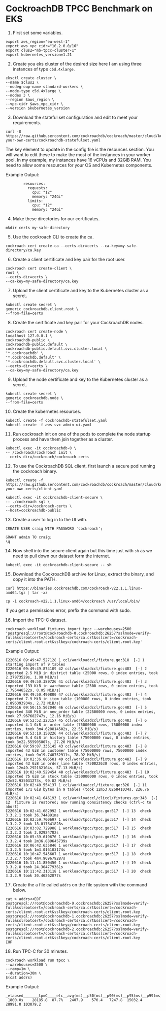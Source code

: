 # CockroachDB TPCC Benchmark on EKS

1. First set some variables.
```
export aws_region="eu-west-1"
export aws_vpc_cidr="10.2.0.0/16"
export clus2="mb-tpcc-cluster-1"
export kubernetes_version=1.21
```

2. Create you eks cluster of the desired size here I am using three instances of type `c5d.4xlarge`.
```
eksctl create cluster \
--name $clus2 \
--nodegroup-name standard-workers \
--node-type c5d.4xlarge \
--nodes 3 \
--region $aws_region \
--vpc-cidr $aws_vpc_cidr \
--version $kubernetes_version
```


3. Download the stateful set configuration and edit to meet your requirements.
```
curl -O https://raw.githubusercontent.com/cockroachdb/cockroach/master/cloud/kubernetes/bring-your-own-certs/cockroachdb-statefulset.yaml
```

The key element to update in the config file is the resources section. You will want to edit these to make the most of the instances in your worker pool. In my example, my instances have 16 vCPUs and 32GiB RAM. You need to allow some resources for your OS and Kubernetes components.

Example Output:
```
        resources:
          requests:
            cpu: "12"
            memory: "24Gi"
          limits:
            cpu: "12"
            memory: "24Gi" 
```

4. Make these directories for our certificates.
```
mkdir certs my-safe-directory
```

5. Use the cockroach CLI to create the ca.
```
cockroach cert create-ca --certs-dir=certs --ca-key=my-safe-directory/ca.key
```

6. Create a client certificate and key pair for the root user.
```
cockroach cert create-client \
root \
--certs-dir=certs \
--ca-key=my-safe-directory/ca.key
```

7. Upload the client certificate and key to the Kubernetes cluster as a secret.
```
kubectl create secret \
generic cockroachdb.client.root \
--from-file=certs
```

8. Create the certificate and key pair for your CockroachDB nodes.
```
cockroach cert create-node \
localhost 127.0.0.1 \
cockroachdb-public \
cockroachdb-public.default \
cockroachdb-public.default.svc.cluster.local \
'*.cockroachdb' \
'*.cockroachdb.default' \
'*.cockroachdb.default.svc.cluster.local' \
--certs-dir=certs \
--ca-key=my-safe-directory/ca.key
```

9. Upload the node certificate and key to the Kubernetes cluster as a secret.
```
kubectl create secret \
generic cockroachdb.node \
--from-file=certs
```

10. Create the kubernetes resources.
```
kubectl create -f cockroachdb-statefulset.yaml
kubectl create -f aws-svc-admin-ui.yaml
```

11. Run cockroach init on one of the pods to complete the node startup process and have them join together as a cluster.
```
kubectl exec -it cockroachdb-0 \
-- /cockroach/cockroach init \
--certs-dir=/cockroach/cockroach-certs
```

12. To use the CockroachDB SQL client, first launch a secure pod running the cockroach binary.
```
kubectl create -f https://raw.githubusercontent.com/cockroachdb/cockroach/master/cloud/kubernetes/bring-your-own-certs/client.yaml
```

```
kubectl exec -it cockroachdb-client-secure \
-- ./cockroach sql \
--certs-dir=/cockroach-certs \
--host=cockroachdb-public
```

13. Create a user to log in to the UI with.
```
CREATE USER craig WITH PASSWORD 'cockroach';

GRANT admin TO craig;
\q
```
14. Now shell into the secure client again but this time just with `sh` as we need to pull down our dataset form the internet.

```
kubectl exec -it cockroachdb-client-secure -- sh
```


15. Download the CockroachDB archive for Linux, extract the binary, and copy it into the PATH.
```
curl https://binaries.cockroachdb.com/cockroach-v22.1.1.linux-amd64.tgz | tar -xz
```
```
cp -i cockroach-v22.1.1.linux-amd64/cockroach /usr/local/bin/
```
If you get a permissions error, prefix the command with sudo.

16. Import the TPC-C dataset.
```
cockroach workload fixtures import tpcc --warehouses=2500 'postgresql://root@cockroachdb-0.cockroachdb:26257?sslmode=verify-full&sslrootcert=/cockroach-certs/ca.crt&sslcert=/cockroach-certs/client.root.crt&sslkey=/cockroach-certs/client.root.key'
```

Example Output:
```
I220616 09:49:47.527128 1 ccl/workloadccl/fixture.go:318  [-] 1  starting import of 9 tables
I220616 09:49:49.874109 42 ccl/workloadccl/fixture.go:483  [-] 2  imported 2.5 MiB in district table (25000 rows, 0 index entries, took 2.27973529s, 1.08 MiB/s)
I220616 09:49:50.389726 41 ccl/workloadccl/fixture.go:483  [-] 3  imported 133 KiB in warehouse table (2500 rows, 0 index entries, took 2.795448522s, 0.05 MiB/s)
I220616 09:49:50.490800 47 ccl/workloadccl/fixture.go:483  [-] 4  imported 7.9 MiB in item table (100000 rows, 0 index entries, took 2.896393934s, 2.72 MiB/s)
I220616 09:50:15.562040 46 ccl/workloadccl/fixture.go:483  [-] 5  imported 340 MiB in new_order table (22500000 rows, 0 index entries, took 27.967682747s, 12.16 MiB/s)
I220616 09:52:52.223157 45 ccl/workloadccl/fixture.go:483  [-] 6  imported 4.1 GiB in order table (75000000 rows, 75000000 index entries, took 3m4.628814502s, 22.55 MiB/s)
I220616 09:53:10.150226 44 ccl/workloadccl/fixture.go:483  [-] 7  imported 5.4 GiB in history table (75000000 rows, 0 index entries, took 3m22.555905007s, 27.20 MiB/s)
I220616 09:59:07.335145 43 ccl/workloadccl/fixture.go:483  [-] 8  imported 43 GiB in customer table (75000000 rows, 75000000 index entries, took 9m19.740752911s, 78.92 MiB/s)
I220616 10:02:36.886581 49 ccl/workloadccl/fixture.go:483  [-] 9  imported 43 GiB in order_line table (750022630 rows, 0 index entries, took 12m49.292182104s, 57.13 MiB/s)
I220616 10:02:40.529454 48 ccl/workloadccl/fixture.go:483  [-] 10  imported 75 GiB in stock table (250000000 rows, 0 index entries, took 12m52.935031273s, 99.82 MiB/s)
I220616 10:02:40.554137 1 ccl/workloadccl/fixture.go:326  [-] 11  imported 171 GiB bytes in 9 tables (took 12m53.026841034s, 226.76 MiB/s)
I220616 10:02:41.646193 1 ccl/workloadccl/cliccl/fixtures.go:343  [-] 12  fixture is restored; now running consistency checks (ctrl-c to abort)
I220616 10:02:41.682992 1 workload/tpcc/tpcc.go:517  [-] 13  check 3.3.2.1 took 36.744891ms
I220616 10:02:59.700697 1 workload/tpcc/tpcc.go:517  [-] 14  check 3.3.2.2 took 18.017641828s
I220616 10:03:02.729988 1 workload/tpcc/tpcc.go:517  [-] 15  check 3.3.2.3 took 3.02924782s
I220616 10:05:39.619676 1 workload/tpcc/tpcc.go:517  [-] 16  check 3.3.2.4 took 2m36.889645739s
I220616 10:06:42.635846 1 workload/tpcc/tpcc.go:517  [-] 17  check 3.3.2.5 took 1m3.016103174s
I220616 10:10:47.545607 1 workload/tpcc/tpcc.go:517  [-] 18  check 3.3.2.7 took 4m4.909679287s
I220616 10:11:11.850450 1 workload/tpcc/tpcc.go:517  [-] 19  check 3.3.2.8 took 24.304779361s
I220616 10:11:42.313118 1 workload/tpcc/tpcc.go:517  [-] 20  check 3.3.2.9 took 30.46262877s
```

17. Create the a file called `addrs` on the file system with the command below.
```
cat > addrs<<EOF
postgresql://root@cockroachdb-0.cockroachdb:26257?sslmode=verify-full&sslrootcert=/cockroach-certs/ca.crt&sslcert=/cockroach-certs/client.root.crt&sslkey=/cockroach-certs/client.root.key postgresql://root@cockroachdb-1.cockroachdb:26257?sslmode=verify-full&sslrootcert=/cockroach-certs/ca.crt&sslcert=/cockroach-certs/client.root.crt&sslkey=/cockroach-certs/client.root.key postgresql://root@cockroachdb-2.cockroachdb:26257?sslmode=verify-full&sslrootcert=/cockroach-certs/ca.crt&sslcert=/cockroach-certs/client.root.crt&sslkey=/cockroach-certs/client.root.key
EOF
```

18. Run TPC-C for 30 minutes.
```
cockroach workload run tpcc \
--warehouses=2500 \
--ramp=1m \
--duration=30m \
$(cat addrs)
```

Example Output:
```
_elapsed_______tpmC____efc__avg(ms)__p50(ms)__p90(ms)__p95(ms)__p99(ms)_pMax(ms)
 1800.0s    28185.8  87.7%   2407.9    570.4   7247.8  15032.4  28991.0 103079.2
 ```